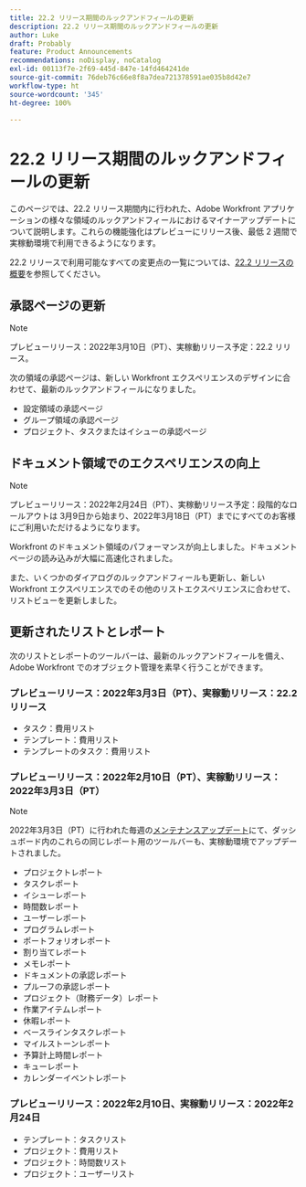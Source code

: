 ```yaml
---
title: 22.2 リリース期間のルックアンドフィールの更新
description: 22.2 リリース期間のルックアンドフィールの更新
author: Luke
draft: Probably
feature: Product Announcements
recommendations: noDisplay, noCatalog
exl-id: 00113f7e-2f69-445d-847e-14fd464241de
source-git-commit: 76deb76c66e8f8a7dea721378591ae035b8d42e7
workflow-type: ht
source-wordcount: '345'
ht-degree: 100%

---
```


# 22.2 リリース期間のルックアンドフィールの更新

このページでは、22.2 リリース期間内に行われた、Adobe Workfront アプリケーションの様々な領域のルックアンドフィールにおけるマイナーアップデートについて説明します。これらの機能強化はプレビューにリリース後、最低 2 週間で実稼動環境で利用できるようになります。

22.2 リリースで利用可能なすべての変更点の一覧については、[22.2 リリースの概要](../../../product-announcements/product-releases/22.2-release-activity/22-2-release-overview.md)を参照してください。

## 承認ページの更新

>[!NOTE]
>
>プレビューリリース：2022年3月10日（PT）、実稼動リリース予定：22.2 リリース。

次の領域の承認ページは、新しい Workfront エクスペリエンスのデザインに合わせて、最新のルックアンドフィールになりました。

* 設定領域の承認ページ
* グループ領域の承認ページ
* プロジェクト、タスクまたはイシューの承認ページ

## ドキュメント領域でのエクスペリエンスの向上

>[!NOTE]
>
プレビューリリース：2022年2月24日（PT）、実稼動リリース予定：段階的なロールアウトは 3月9日から始まり、2022年3月18日（PT）までにすべてのお客様にご利用いただけるようになります。

Workfront のドキュメント領域のパフォーマンスが向上しました。ドキュメントページの読み込みが大幅に高速化されました。

また、いくつかのダイアログのルックアンドフィールも更新し、新しい Workfront エクスペリエンスでのその他のリストエクスペリエンスに合わせて、リストビューを更新しました。

## 更新されたリストとレポート

次のリストとレポートのツールバーは、最新のルックアンドフィールを備え、Adobe Workfront でのオブジェクト管理を素早く行うことができます。

### プレビューリリース：2022年3月3日（PT）、実稼動リリース：22.2 リリース

* タスク：費用リスト
* テンプレート：費用リスト
* テンプレートのタスク：費用リスト

### プレビューリリース：2022年2月10日（PT）、実稼動リリース：2022年3月3日（PT）

>[!NOTE]
>
2022年3月3日（PT）に行われた毎週の[メンテナンスアップデート](https://experienceleague.adobe.com/docs/workfront-known-issues/releases/current-updates.html?lang=ja)にて、ダッシュボード内のこれらの同じレポート用のツールバーも、実稼動環境でアップデートされました。

* プロジェクトレポート
* タスクレポート
* イシューレポート
* 時間数レポート
* ユーザーレポート
* プログラムレポート
* ポートフォリオレポート
* 割り当てレポート
* メモレポート
* ドキュメントの承認レポート
* プルーフの承認レポート
* プロジェクト（財務データ）レポート
* 作業アイテムレポート
* 休暇レポート
* ベースラインタスクレポート
* マイルストーンレポート
* 予算計上時間レポート
* キューレポート
* カレンダーイベントレポート

### プレビューリリース：2022年2月10日、実稼動リリース：2022年2月24日

* テンプレート：タスクリスト
* プロジェクト：費用リスト
* プロジェクト：時間数リスト
* プロジェクト：ユーザーリスト

 
